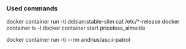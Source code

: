 ### Used commands 
docker container run -ti debian:stable-slim
cat /etc/*-release
docker container ls -l
docker container start priceless_almeida

docker container run -ti --rm andrius/ascii-patrol